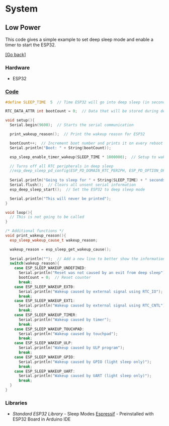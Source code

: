 # System
## Low Power
This code gives a simple example to set deep sleep mode and enable a timer to start the ESP32.

[[Go back]](/system)

### Hardware
* ESP32

### [Code](low_power.ino)
```cpp
#define SLEEP_TIME  5  // Time ESP32 will go into deep sleep (in seconds)

RTC_DATA_ATTR int bootCount = 0;  // Data that will be stored during deep sleep mode

void setup(){
  Serial.begin(9600);  // Starts the serial communication

  print_wakeup_reason();  // Print the wakeup reason for ESP32

  bootCount++;  // Increment boot number and prints it on every reboot
  Serial.println("Boot: " + String(bootCount));

  esp_sleep_enable_timer_wakeup(SLEEP_TIME * 1000000);  // Setup to wake up after 5 seconds, defined in microseconds

  // Turns off all RTC peripherals in deep sleep
  //esp_deep_sleep_pd_config(ESP_PD_DOMAIN_RTC_PERIPH, ESP_PD_OPTION_OFF);  
  
  Serial.println("Going to sleep for " + String(SLEEP_TIME) + " seconds");
  Serial.flush();  // Clears all unsent serial information
  esp_deep_sleep_start();  // Set the ESP32 to deep sleep mode

  Serial.println("This will never be printed");
}

void loop(){
  // This is not going to be called
}

/* Additional functions */
void print_wakeup_reason(){
  esp_sleep_wakeup_cause_t wakeup_reason;

  wakeup_reason = esp_sleep_get_wakeup_cause();
  
  Serial.println("");  // Add a new line to better show the information
  switch(wakeup_reason){
    case ESP_SLEEP_WAKEUP_UNDEFINED:
      Serial.println("Reset was not caused by an exit from deep sleep");
      bootCount = 0;  // Reset counter
      break;
    case ESP_SLEEP_WAKEUP_EXT0: 
      Serial.println("Wakeup caused by external signal using RTC_IO"); 
      break;
    case ESP_SLEEP_WAKEUP_EXT1: 
      Serial.println("Wakeup caused by external signal using RTC_CNTL"); 
      break;
    case ESP_SLEEP_WAKEUP_TIMER: 
      Serial.println("Wakeup caused by timer"); 
      break;
    case ESP_SLEEP_WAKEUP_TOUCHPAD: 
      Serial.println("Wakeup caused by touchpad");
      break;
    case ESP_SLEEP_WAKEUP_ULP: 
      Serial.println("Wakeup caused by ULP program"); 
      break;
    case ESP_SLEEP_WAKEUP_GPIO:
      Serial.println("Wakeup caused by GPIO (light sleep only)");
      break;
    case ESP_SLEEP_WAKEUP_UART:
      Serial.println("Wakeup caused by UART (light sleep only)");
      break;
  }
}
```

### Libraries
* _Standard ESP32 Library_ - Sleep Modes [Espressif](https://docs.espressif.com/projects/esp-idf/en/latest/esp32/api-reference/system/sleep_modes.html)  - Preinstalled with ESP32 Board in Arduino IDE